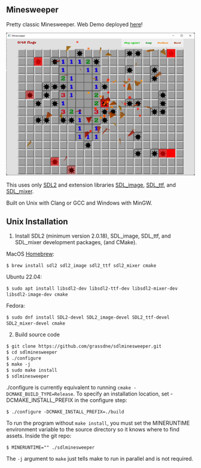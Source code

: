 ## Minesweeper

Pretty classic Minesweeper. Web Demo deployed [here](https://grassdne.github.io/sdlminesweeper/)!

![game](example.png)

This uses only [SDL2](https://www.libsdl.org/) and extension libraries [SDL_image](https://wiki.libsdl.org/SDL_image/), [SDL_ttf](https://wiki.libsdl.org/SDL_ttf/), and [SDL_mixer](https://wiki.libsdl.org/SDL_mixer/).

Built on Unix with Clang or GCC and Windows with MinGW. 

## Unix Installation
1. Install SDL2 (minimum version 2.0.18), SDL_image, SDL_ttf, and SDL_mixer development packages, (and CMake).

  MacOS [Homebrew](https://brew.sh/):
  ```console
  $ brew install sdl2 sdl2_image sdl2_ttf sdl2_mixer cmake
  ```
  Ubuntu 22.04:
  ```console
  $ sudo apt install libsdl2-dev libsdl2-ttf-dev libsdl2-mixer-dev libsdl2-image-dev cmake
  ```
  Fedora:
  ```console
  $ sudo dnf install SDL2-devel SDL2_image-devel SDL2_ttf-devel SDL2_mixer-devel cmake
  ```
  
2. Build source code
```console
$ git clone https://github.com/grassdne/sdlminesweeper.git
$ cd sdlminesweeper
$ ./configure
$ make -j
$ sudo make install
$ sdlminesweeper
```
./configure is currently equivalent to running `cmake -DCMAKE_BUILD_TYPE=Release`. To specify an installation location, set -DCMAKE_INSTALL_PREFIX in the configure step:
```console
$ ./configure -DCMAKE_INSTALL_PREFIX=./build
```
To run the program without `make install`, you must set the MINERUNTIME environment variable to the source directory so it knows where to find assets. Inside the git repo:
```console
$ MINERUNTIME="" ./sdlminesweeper
```
The `-j` argument to `make` just tells make to run in parallel and is not required.
